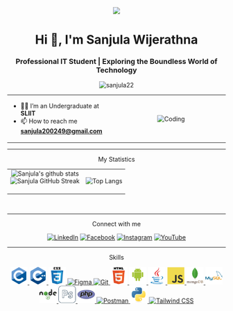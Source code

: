 <div align="center">
    <picture><img src = "https://github.com/7oSkaaa/7oSkaaa/blob/main/Images/about_me.gif?raw=true" width = 150px></picture>
</div>
<h1 align="center">Hi 👋, I'm Sanjula Wijerathna</h1>
<div align="center">
    <h3>Professional IT Student | Exploring the Boundless World of Technology</h3>
</div>
<p align="center">
    <img src="https://komarev.com/ghpvc/?username=sanjula22&label=Profile%20views&color=0e75b6&style=flat" alt="sanjula22" />
</p>

<table align="center">
<tr border="none">
<td width="50%" align="left">
  

- 🧑‍🎓 I’m an Undergraduate at **SLIIT**
- 📫 How to reach me **sanjula200249@gmail.com**
  
</td>
<td width="50%" align="center">
  <img align="center" alt="Coding" width="450" src="https://repository-images.githubusercontent.com/588181932/e36ec678-7984-4cdd-8e4c-a3932772ff8e">
  </td>
</tr>
</table>
  
<hr>

<div align="center">
    <p align="center">My Statistics</font></p>
    <table border="0" cellspacing="20">
        <tr>
            <td align="center">
                <img src="https://github-readme-stats.vercel.app/api?username=Sanjula22&show_icons=true&theme=tokyonight" alt="Sanjula's github stats" width="500" /><br>
                <img src="https://github-readme-streak-stats.herokuapp.com/?user=Sanjula22&theme=tokyonight" alt="Sanjula GitHub Streak" width="500" /><br><br>
            </td>
            <td align="center">
                <img src="https://github-readme-stats.vercel.app/api/top-langs/?username=Sanjula22&theme=tokyonight" alt="Top Langs" width="400" />
            </td>
        </tr>
    </table>
</div>

<br>

<hr>
<p align="center">Connect with me</p>
<p align="center">
    <a href="https://linkedin.com/in/sanjula-wijerathna-9367622a4" target="_blank"><img src="https://raw.githubusercontent.com/rahuldkjain/github-profile-readme-generator/master/src/images/icons/Social/linked-in-alt.svg" alt="LinkedIn" height="40" width="40"></a>
    <a href="https://fb.com/sanjula.piyamadu" target="_blank"><img src="https://raw.githubusercontent.com/rahuldkjain/github-profile-readme-generator/master/src/images/icons/Social/facebook.svg" alt="Facebook" height="40" width="40"></a>
    <a href="https://instagram.com/sanjula_wijerathna" target="_blank"><img src="https://raw.githubusercontent.com/rahuldkjain/github-profile-readme-generator/master/src/images/icons/Social/instagram.svg" alt="Instagram" height="40" width="40"></a>
    <a href="https://youtube.com/@stylishcrew3347" target="_blank"><img src="https://raw.githubusercontent.com/rahuldkjain/github-profile-readme-generator/master/src/images/icons/Social/youtube.svg" alt="YouTube" height="40" width="40"></a>
</p>

<hr>
 <p align="center">Skills</p>
    <p align="center">
        <a href="https://www.cprogramming.com/" target="_blank" rel="noopener noreferrer">
            <img src="https://raw.githubusercontent.com/devicons/devicon/master/icons/c/c-original.svg" alt="C" width="40" height="40">
        </a>
        <a href="https://www.w3schools.com/cpp/" target="_blank" rel="noopener noreferrer">
            <img src="https://raw.githubusercontent.com/devicons/devicon/master/icons/cplusplus/cplusplus-original.svg" alt="C++" width="40" height="40">
        </a>
        <a href="https://www.w3schools.com/css/" target="_blank" rel="noopener noreferrer">
            <img src="https://raw.githubusercontent.com/devicons/devicon/master/icons/css3/css3-original-wordmark.svg" alt="CSS" width="40" height="40">
        </a>
        <a href="https://www.figma.com/" target="_blank" rel="noopener noreferrer">
            <img src="https://www.vectorlogo.zone/logos/figma/figma-icon.svg" alt="Figma" width="40" height="40">
        </a>
        <a href="https://git-scm.com/" target="_blank" rel="noopener noreferrer">
            <img src="https://www.vectorlogo.zone/logos/git-scm/git-scm-icon.svg" alt="Git" width="40" height="40">
        </a>
        <a href="https://www.w3.org/html/" target="_blank" rel="noopener noreferrer">
            <img src="https://raw.githubusercontent.com/devicons/devicon/master/icons/html5/html5-original-wordmark.svg" alt="HTML" width="40" height="40">
        </a>
         <a href="https://developer.android.com" target="_blank" rel="noopener noreferrer">
            <img src="https://raw.githubusercontent.com/devicons/devicon/master/icons/android/android-original-wordmark.svg" alt="Android" width="40" height="40">
        </a>
        <a href="https://www.java.com" target="_blank" rel="noopener noreferrer">
            <img src="https://raw.githubusercontent.com/devicons/devicon/master/icons/java/java-original.svg" alt="Java" width="40" height="40">
        </a>
        <a href="https://developer.mozilla.org/en-US/docs/Web/JavaScript" target="_blank" rel="noopener noreferrer">
            <img src="https://raw.githubusercontent.com/devicons/devicon/master/icons/javascript/javascript-original.svg" alt="JavaScript" width="40" height="40">
        </a>
        <a href="https://www.mongodb.com/" target="_blank" rel="noopener noreferrer">
            <img src="https://raw.githubusercontent.com/devicons/devicon/master/icons/mongodb/mongodb-original-wordmark.svg" alt="MongoDB" width="40" height="40">
        </a>
        <a href="https://www.mysql.com/" target="_blank" rel="noopener noreferrer">
            <img src="https://raw.githubusercontent.com/devicons/devicon/master/icons/mysql/mysql-original-wordmark.svg" alt="MySQL" width="40" height="40">
        </a>
        <a href="https://nodejs.org" target="_blank" rel="noopener noreferrer">
            <img src="https://raw.githubusercontent.com/devicons/devicon/master/icons/nodejs/nodejs-original-wordmark.svg" alt="Node.js" width="40" height="40">
        </a>
        <a href="https://www.photoshop.com/en" target="_blank" rel="noopener noreferrer">
            <img src="https://raw.githubusercontent.com/devicons/devicon/master/icons/photoshop/photoshop-line.svg" alt="Photoshop" width="40" height="40">
        </a>
        <a href="https://www.php.net" target="_blank" rel="noopener noreferrer">
            <img src="https://raw.githubusercontent.com/devicons/devicon/master/icons/php/php-original.svg" alt="PHP" width="40" height="40">
        </a>
        <a href="https://postman.com" target="_blank" rel="noopener noreferrer">
            <img src="https://www.vectorlogo.zone/logos/getpostman/getpostman-icon.svg" alt="Postman" width="40" height="40">
        </a>
        <a href="https://www.python.org" target="_blank" rel="noopener noreferrer">
            <img src="https://raw.githubusercontent.com/devicons/devicon/master/icons/python/python-original.svg" alt="Python" width="40" height="40">
        </a>
        <a href="https://tailwindcss.com/" target="_blank" rel="noopener noreferrer">
            <img src="https://www.vectorlogo.zone/logos/tailwindcss/tailwindcss-icon.svg" alt="Tailwind CSS" width="40" height="40">
        </a>
    </p>
